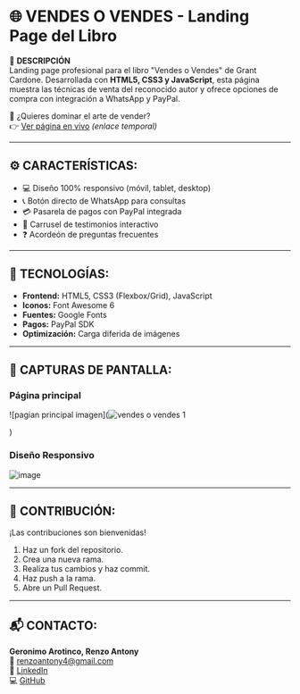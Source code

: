 # 🌐 VENDES O VENDES - Landing Page del Libro

📌 **DESCRIPCIÓN**  
Landing page profesional para el libro "Vendes o Vendes" de Grant Cardone. Desarrollada con **HTML5, CSS3 y JavaScript**, esta página muestra las técnicas de venta del reconocido autor y ofrece opciones de compra con integración a WhatsApp y PayPal.

🚀 ¿Quieres dominar el arte de vender?  
👉 [Ver página en vivo](#) *(enlace temporal)*

---

## ⚙️ CARACTERÍSTICAS:

- 💻 Diseño 100% responsivo (móvil, tablet, desktop)
- 📞 Botón directo de WhatsApp para consultas
- 💳 Pasarela de pagos con PayPal integrada
- 🌟 Carrusel de testimonios interactivo
- ❓ Acordeón de preguntas frecuentes

---

## 🧰 TECNOLOGÍAS:

- **Frontend:** HTML5, CSS3 (Flexbox/Grid), JavaScript
- **Iconos:** Font Awesome 6
- **Fuentes:** Google Fonts
- **Pagos:** PayPal SDK
- **Optimización:** Carga diferida de imágenes

---

## 📸 CAPTURAS DE PANTALLA:

### Página principal
![pagian principal imagen](![vendes o vendes 1](https://github.com/user-attachments/assets/1dfd97b8-e789-4c3e-8ef8-7b1cce5d6231)

)


### Diseño Responsivo
![image](![image](https://github.com/user-attachments/assets/5f7abdb7-74ca-4e4d-915c-edf36c85e6f2)
)

---

## 🤝 CONTRIBUCIÓN:

¡Las contribuciones son bienvenidas!

1. Haz un fork del repositorio.
2. Crea una nueva rama.
3. Realiza tus cambios y haz commit.
4. Haz push a la rama.
5. Abre un Pull Request.

---

## 📬 CONTACTO:

**Geronimo Arotinco, Renzo Antony**  
📧 renzoantony4@gmail.com  
🔗 [LinkedIn](https://www.linkedin.com/in/renzogeronimo)  
💻 [GitHub](https://github.com/antonygeronimo)



